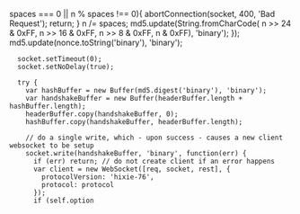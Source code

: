 spaces === 0 || n % spaces !== 0){
          abortConnection(socket, 400, 'Bad Request');
          return;
        }
        n /= spaces;
        md5.update(String.fromCharCode(
          n >> 24 & 0xFF,
          n >> 16 & 0xFF,
          n >> 8  & 0xFF,
          n       & 0xFF), 'binary');
      });
      md5.update(nonce.toString('binary'), 'binary');

      socket.setTimeout(0);
      socket.setNoDelay(true);

      try {
        var hashBuffer = new Buffer(md5.digest('binary'), 'binary');
        var handshakeBuffer = new Buffer(headerBuffer.length + hashBuffer.length);
        headerBuffer.copy(handshakeBuffer, 0);
        hashBuffer.copy(handshakeBuffer, headerBuffer.length);

        // do a single write, which - upon success - causes a new client websocket to be setup
        socket.write(handshakeBuffer, 'binary', function(err) {
          if (err) return; // do not create client if an error happens
          var client = new WebSocket([req, socket, rest], {
            protocolVersion: 'hixie-76',
            protocol: protocol
          });
          if (self.option